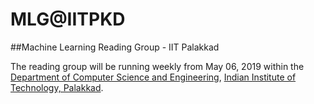 # MLG@IITPKD


##Machine Learning Reading Group - IIT Palakkad

The reading group will be  running weekly from May 06, 2019  within the
[Department of Computer Science and Engineering](https://iitpkd.ac.in/computer-science-engineering), [Indian Institute of Technology, Palakkad](https://iitpkd.ac.in).

